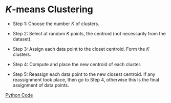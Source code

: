 *K*-means Clustering
================

-   Step 1: Choose the number *K* of clusters.

-   Step 2: Select at random *K* points, the centroid (not necessarily from the dataset).

-   Step 3: Assign each data point to the closet centroid. Form the *K* clusters.

-   Step 4: Compute and place the new centroid of each cluster.

-   Step 5: Reassign each data point to the new closest centroid. If any reassignment took place, then go to Step 4, otherwise this is the final assignment of data points.

[Python Code](k_means_clustering.ipynb)
